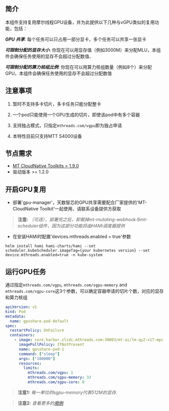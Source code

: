 ## 简介

本组件支持复用摩尔线程GPU设备，并为此提供以下几种与vGPU类似的复用功能，包括：

***GPU 共享***: 每个任务可以只占用一部分显卡，多个任务可以共享一张显卡

***可限制分配的显存大小***: 你现在可以用显存值（例如3000M）来分配MLU，本组件会确保任务使用的显存不会超过分配数值、

***可限制分配的算力核组比例***: 你现在可以用算力核组数量（例如8个）来分配GPU，本组件会确保任务使用的显存不会超过分配数值

## 注意事项

1. 暂时不支持多卡切片，多卡任务只能分配整卡

2. 一个pod只能使用一个GPU生成的切片，即使该pod中有多个容器

3. 支持独占模式，只指定`mthreads.com/vgpu`即为独占申请

4. 本特性目前只支持MTT S4000设备

## 节点需求

* [MT CloudNative Toolkits > 1.9.0](https://docs.mthreads.com/cloud-native/cloud-native-doc-online/)
* 驱动版本 >= 1.2.0

## 开启GPU复用

* 部署'gpu-manager'，天数智芯的GPU共享需要配合厂家提供的'MT-CloudNative Toolkit'一起使用，请联系设备提供方获取

> **注意:** *（可选），部署完之后，卸载掉mt-mutating-webhook与mt-scheduler组件，因为这部分功能将由HAMi调度器提供*

* 在安装HAMi时配置'devices.mthreads.enabled = true'参数

```
helm install hami hami-charts/hami --set scheduler.kubeScheduler.imageTag={your kubernetes version} --set device.mthreads.enabled=true -n kube-system
```

## 运行GPU任务

通过指定`mthreads.com/vgpu`, `mthreads.com/sgpu-memory` and `mthreads.com/sgpu-core`这3个参数，可以确定容器申请的切片个数，对应的显存和算力核组

```yaml
apiVersion: v1
kind: Pod
metadata:
  name: gpushare-pod-default
spec:
  restartPolicy: OnFailure
  containers:
    - image: core.harbor.zlidc.mthreads.com:30003/mt-ai/lm-qy2:v17-mpc
      imagePullPolicy: IfNotPresent
      name: gpushare-pod-1
      command: ["sleep"]
      args: ["100000"]
      resources:
        limits:
          mthreads.com/vgpu: 1
          mthreads.com/sgpu-memory: 32
          mthreads.com/sgpu-core: 8
```

> **注意1:** *每一单位的sgpu-memory代表512M的显存.*

> **注意2:** *查看更多的[用例](../examples/mthreads/).*
